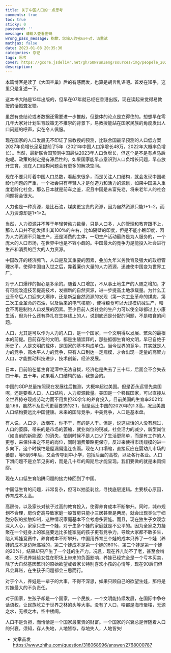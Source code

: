 ```yaml
---
title: 关于中国人口的一点思考
comments: true
toc: true
sticky: 0
password: ''
message: 请输入查看密码
wrong_pass_message: 抱歉，您输入的密码不对，请重试
mathjax: false
date: 2023-01-08 20:35:30
categories: 杂记
tags: 思考
cover: https://gcore.jsdelivr.net/gh/SUNYunZeng/sources/img/peopele_20230108204323.png
description:
---
```


本篇博客是读了《大国空巢》后的有感而发，也算是胡言乱语吧。首发在知乎，这里只是复述一下。

这本书大陆是13年出版的，但早在07年就已经在香港出版，现在读起来觉得易教授的话振聋发聩。

虽然有些结论或者数据还需要进一步推敲，但整体的论点是立得住的。想想早在零几年大家对计划生育政策无不推崇的背景下，易教授能站在国家民族的角度发出人口问题的呼声，实在令人佩服。

现在国家的人口发展无不印证了易教授的预测，比联合国最早预测的人口低方案2027年负增长足足提前了5年（2021年中国人口净增长48万，2022年大概率负增长）。当然，最新联合国预测中国最快2023年人口负增长，但这个是不是有点马后炮呢。政策的制定是有滞后性的，如果国家能早点意识到人口负增长问题，早点放开生育，现在人口结构问题会有更多的解决空间。

现在不要只盯着中国人口总数，看起来很多，而是关注人口结构，就会发现中国老龄化问题的严重，一个社会只有年轻人才是创造力和活力的源泉，如果中国进入重度老龄化社会，那么日本就是前车之鉴，况且中国是未富先老，将来老年人的社会问题将会很大。

人力也是一种资源，是比石油，煤炭更宝贵的资源，因为自然资源只能1+1=2，而人力资源却是1+1>2。

当然，人力资源并不等于年轻劳动力数量，只是人口多，人的管理和教育跟不上，那么人口并不能发挥出其100%的左右，比如隔壁的印度，但是不能小瞧印度，因为人力资源不只能生产，还是消费的主体，一切生产活动最终是为人服务的，一个庞大的人口市场，在世界中也是不容小觑的。中国最大的竞争力是能投入社会进行生产和消费的巨大的人力资源。

中国改开的经济腾飞，人口是及其重要的因素，叠加九年义务教育及强大的政府管理水平，使得中国自入世之后，靠着廉价大量的人力资源，迅速使中国变为世界工厂。

对于人口爆炸的担心是多余的。随着人口增加，不从事土地生产的人随之增加，才有可能改造技艺提高技术，发掘新的自然资源，进一步提高土地承载量。为什么工业革命后人口迎来大爆炸，还是新型自然资源的发现（第一次工业革命的煤炭，第二次工业革命的石油，以及后来的电气核能），使得粮食可以大规模机械生产，粮食不再是制约人口发展的因素。至少目前人类社会的生产力可以使全球都过上小康生活，但为什么还有挣扎在生存线上的人，说到底还是分配的问题，不是粮食的问题。

人口，尤其是可以作为人力的人口，是一个国家，一个文明得以发展、繁荣的最根本的前提。目前存在的文明，都是生殖崇拜的，那些抵御生育的文明，早已自绝于历史了。人是文明的载体，是国家的基本构成单位。当今世界的竞争，其实就是人力的竞争，高水平人力的竞争，只有人口到达一定规模，才会出现一定量的高智力人口，才能推动科技进步，技术创新，经济发展。

日本，目前陷在低生育泥潭中无法自拔，经济也是失去了三十年，后面会不会失去四十年，五十年，如果看人口结构的话，我想会的。

中国的GDP总量按照现在发展往后推测，大概率超过美国。但是否永远领先美国呢，还是要看人口，人口结构，人力资源数量。美国是一个移民国家，可以直接从全世界掠夺现成劳动力而不用负担20余年的养育投入，目前美国的生育率2021年是1.66，虽然不及世代更替要求的2.1，但是远比中国的2020年的1.3高，况且美国人口结构要远比中国健康。未来的国际竞争，中美竞争，人口是基本盘。

有人说，人口少，放烟花，你不干，有的是人干。但是，说这些话的人没有想过，人口的萎靡，带来的是市场的萎缩，就业岗位的锐减，社会活力的减少，新型岗位（如当前的新能源）的消失，怕到时候不是人口少了生活更简单，而是有工作的人更卷，来保住来之不易的岗位，同时消费策略更保守，反过来使得市场规模的进一步向下。这个时候怕是屋漏偏逢连夜雨。现在人口塌缩，直接反应在婴幼儿市场的萎靡，等5到6年后，又会传导到中小学，包括后面的高校，以及各行各业。人口下滑问题不是立竿见影的，而是几十年的周期后才能显现。我们要做的就是未雨绸缪。

现在人口低生育陷阱问题的接力棒回到了中国。

中国低生育的问题，非常复杂，但可以抽茧剥丝，寻找底层逻辑。主要核心原因，养育成本太高。

高房价，以及家长对孩子过高的教育投入，使得养育成本不断攀升。同时，城市规划不合理，房价奇高导致家庭一般首房只能小三居甚至是两局，就会出现类似于细胞分裂的接触抑制，这种情况家庭基本不会考虑多要娃。而且，现在独生子女观念深入人心，家家只生一个娃，对于生多个娃的家庭就是不公平的。因为全家之力凝聚在一个娃身上的家庭要远比多娃家庭的孩子更有竞争力，导致大家都不敢多生，陷入鸡娃竞赛中，养育成本不断攀升。中国用养育三个娃的成本只养了一个娃（养娃的成本是边际递减的，第二个娃成本是第一个娃的60%，第三个娃是第一个娃的20%），结果却只产生了一个娃的生产力。况且，现在养儿防不了老，甚至会啃老，又不说养娃给女性在职场上带来的负面影响，养娃已经完全是一个亏本买卖，除了大自然基因繁衍的原始欲望或者家长特别喜欢小孩的心情等，现在90后们但凡会算账，在生孩子问题都会三思而行。

对于个人，养娃是一辈子的大事，不得不深思，如果只顾自己的欲望生娃，那将是对娃最大的不负责任。

对于国家，生孩子却是一个国家，一个民族，一个文明能持续发展，在国际中争夺话语权，让民族屹立于世界之林的头等大事。没有了人口，啥都是海市蜃楼，无源之水，无根之木，空中楼阁。

人口不是负担，而恰恰是一个国家最宝贵的财富。一个国家的兴衰总是伴随着人口的兴衰，须知，存人失地，人地皆存，存地失人，人地皆失!

- 文章首发 https://www.zhihu.com/question/316068996/answer/2768000787